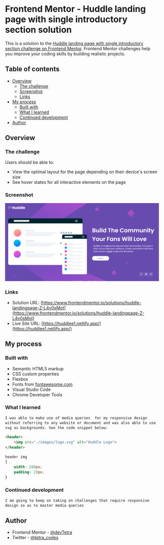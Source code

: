 # Frontend Mentor - Huddle landing page with single introductory section solution

This is a solution to the [Huddle landing page with single introductory section challenge on Frontend Mentor](https://www.frontendmentor.io/challenges/huddle-landing-page-with-a-single-introductory-section-B_2Wvxgi0). Frontend Mentor challenges help you improve your coding skills by building realistic projects. 

## Table of contents

- [Overview](#overview)
  - [The challenge](#the-challenge)
  - [Screenshot](#screenshot)
  - [Links](#links)
- [My process](#my-process)
  - [Built with](#built-with)
  - [What I learned](#what-i-learned)
  - [Continued development](#continued-development)
- [Author](#author)

## Overview

### The challenge

Users should be able to:

- View the optimal layout for the page depending on their device's screen size
- See hover states for all interactive elements on the page

### Screenshot

![](./laptop.png)

### Links

- Solution URL: [https://www.frontendmentor.io/solutions/huddle-landingpage-Z-L4v0sMot](https://www.frontendmentor.io/solutions/huddle-landingpage-Z-L4v0sMot)
- Live Site URL: [https://huddlee1.netlify.app/](https://huddlee1.netlify.app/)

## My process

### Built with

- Semantic HTML5 markup
- CSS custom properties
- Flexbox
- Fonts from [fontawesome.com](https://fontawesome.com)
- Visual Studio Code
- Chrome Developer Tools

### What I learned

    I was able to make use of media queries  for my responsive design without referring to any website or document and was also able to use svg as backgrounds. See the code snippet below:

```html
<header>
    <img src="./images/logo.svg" alt="Huddle Logo">
</header>
```
```css
header img
{
    width: 200px;
    padding: 20px;
}
```


### Continued development

    I am going to keep on taking on challenges that require responsive design so as to master media queries


## Author

- Frontend Mentor - [@devTetra](https://www.frontendmentor.io/profile/devTetra)
- Twitter - [@tetra_codes](https://twitter.com/tetra_codes)
